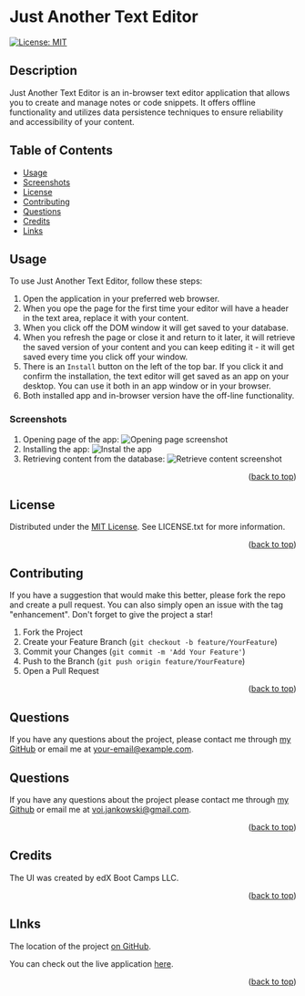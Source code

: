 # Just Another Text Editor

[![License: MIT](https://img.shields.io/badge/License-MIT-yellow.svg)](https://opensource.org/licenses/MIT)

## Description

Just Another Text Editor is an in-browser text editor application that allows you to create and manage notes or code snippets. It offers offline functionality and utilizes data persistence techniques to ensure reliability and accessibility of your content.

## Table of Contents

- [Usage](#usage)
- [Screenshots](#screenshots)
- [License](#license)
- [Contributing](#contributing)
- [Questions](#questions)
- [Credits](#credits)
- [Links](#links)

## Usage

To use Just Another Text Editor, follow these steps:

1. Open the application in your preferred web browser.
2. When you ope the page for the first time your editor will have a header in the text area, replace it with your content.
3. When you click off the DOM window it will get saved to your database.
4. When you refresh the page or close it and return to it later, it will retrieve the saved version of your content and you can keep editing it - it will get saved every time you click off your window.
5. There is an `Install` button on the left of the top bar. If you click it and confirm the installation, the text editor will get saved as an app on your desktop. You can use it both in an app window or in your browser.
6. Both installed app and in-browser version have the off-line functionality.

### Screenshots

1. Opening page of the app: ![Opening page screenshot](./path/to/opening-page-screenshot.png)
2. Installing the app: ![Instal the app](./path/to/save-screenshot.png)
3. Retrieving content from the database: ![Retrieve content screenshot](./path/to/retrieve-screenshot.png)

<p align="right">(<a href="#readme-top">back to top</a>)</p>

## License

Distributed under the [MIT License](https://opensource.org/licenses/MIT). See LICENSE.txt for more information.

<p align="right">(<a href="#readme-top">back to top</a>)</p>

## Contributing

If you have a suggestion that would make this better, please fork the repo and create a pull request. You can also simply open an issue with the tag "enhancement".
Don't forget to give the project a star!

1. Fork the Project
2. Create your Feature Branch (`git checkout -b feature/YourFeature`)
3. Commit your Changes (`git commit -m 'Add Your Feature'`)
4. Push to the Branch (`git push origin feature/YourFeature`)
5. Open a Pull Request

<p align="right">(<a href="#readme-top">back to top</a>)</p>

## Questions

If you have any questions about the project, please contact me through [my GitHub](https://github.com/your-github-username) or email me at [your-email@example.com](mailto:your-email@example.com).

## Questions

If you have any questions about the project please contact me through [my Github](https://github.com/voi-jankowski) or email me at [voi.jankowski@gmail.com](mailto:voi.jankowski@gmail.com).

<p align="right">(<a href="#readme-top">back to top</a>)</p>

## Credits

The UI was created by edX Boot Camps LLC.

<p align="right">(<a href="#readme-top">back to top</a>)</p>

## LInks

The location of the project [on GitHub](https://github.com/voi-jankowski/text-editor).

You can check out the live application [here](https://guarded-temple-79083-0adc5a5780fa.herokuapp.com/).

<p align="right">(<a href="#readme-top">back to top</a>)</p>
